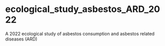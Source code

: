 # ecological_study_asbestos_ARD_2022
A 2022 ecological study of asbestos consumption and asbestos related diseases (ARD)
